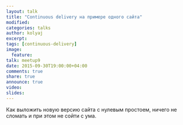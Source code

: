 ```yaml
---
layout: talk
title: "Continuous delivery на примере одного сайта"
modified:
categories: talks
author: kolyaj
excerpt:
tags: [continuous-delivery]
image:
  feature:
talk: meetup9
date: 2015-09-30T19:00:00+04:00
comments: true
share: true
announce: true 
video: 
slides: 
---
```


Как выложить новую версию сайта с нулевым простоем, ничего не сломать и при этом не сойти с ума.